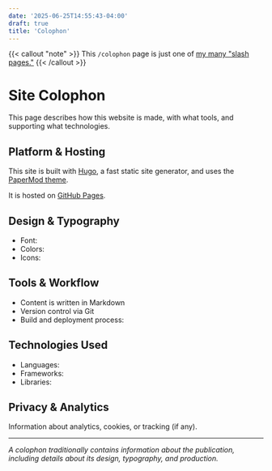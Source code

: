 ```yaml
---
date: '2025-06-25T14:55:43-04:00'
draft: true
title: 'Colophon'
---
```

{{< callout "note" >}}
This `/colophon` page is just one of [my many "slash pages."](/slashes)
{{< /callout >}}

# Site Colophon

This page describes how this website is made, with what tools, and supporting what technologies.

## Platform & Hosting

This site is built with [Hugo](https://gohugo.io/), a fast static site generator, and uses the [PaperMod theme](https://themes.gohugo.io/themes/hugo-papermod/). 

It is hosted on [GitHub Pages](https://pages.github.com/).

## Design & Typography

- Font:
- Colors:
- Icons:

## Tools & Workflow

- Content is written in Markdown
- Version control via Git
- Build and deployment process:

## Technologies Used

- Languages:
- Frameworks:
- Libraries:

## Privacy & Analytics

Information about analytics, cookies, or tracking (if any).

---

*A colophon traditionally contains information about the publication, including details about its design, typography, and production.*
